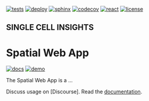 [![tests](https://github.com/haniffalab/sci-spatial-web-app/actions/workflows/tests.yml/badge.svg)](https://github.com/haniffalab/sci-spatial-web-app/actions/workflows/tests.yml)
[![deploy](https://github.com/haniffalab/sci-spatial-web-app/actions/workflows/deploy.yml/badge.svg)](https://github.com/haniffalab/sci-spatial-web-app/actions/workflows/deploy.yml)
[![sphinx](https://github.com/haniffalab/sci-spatial-web-app/actions/workflows/sphinx.yml/badge.svg)](https://github.com/haniffalab/sci-spatial-web-app/actions/workflows/sphinx.yml)
[![codecov](https://codecov.io/gh/haniffalab/sci-spatial-web-app/branch/main/graph/badge.svg?token=ZT374N3LC3)](https://codecov.io/gh/haniffalab/sci-spatial-web-app)
[![react](https://img.shields.io/badge/react-14-blue)](https://reactjs.org)
[![license](https://img.shields.io/badge/license-MIT-green)](LICENSE)

## SINGLE CELL INSIGHTS

# Spatial Web App

[![docs](https://img.shields.io/badge/Documentation-read-blue)](https://haniffalab.com/sci-spatial-web-app)
[![demo](https://img.shields.io/badge/Demo-open-blue)](https://storage.googleapis.com/spatial-web-app/index.html)

The Spatial Web App is a ...

Discuss usage on [Discourse]. Read the [documentation](https://haniffalab.com/sci-spatial-web-app).
